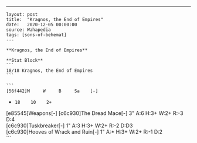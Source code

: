---
    layout: post
    title:  "Kragnos, the End of Empires"
    date:   2020-12-05 00:00:00
    source: Wahapedia
    tags: [sons-of-behemat]
    ---
    
    **Kragnos, the End of Empires**
    
    **Stat Block**
    ```
    18/18 Kragnos, the End of Empires
    ```
    
    ```
    [56f442]M     W     B     Sa    [-]
*     18    10    2+    
[e85545]Weapons[-]
[c6c930]The Dread Mace[-]
3"     A:6    H:3+   W:2+   R:-3   D:4   
[c6c930]Tuskbreaker[-]
1"     A:3    H:3+   W:2+   R:-2   D:D3  
[c6c930]Hooves of Wrack and Ruin[-]
1"     A:*    H:3+   W:2+   R:-1   D:2   
    ```
    
    
    